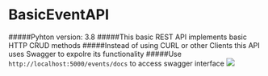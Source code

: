 # BasicEventAPI
#####Pyhton version: 3.8
#####This basic REST API implements basic HTTP CRUD methods
#####Instead of using CURL or other Clients this API uses Swagger to expolre its functionality
#####Use `http://localhost:5000/events/docs` to access swagger interface
[![](https://i.ibb.co/hDThzTh/swagger.png)](https://i.ibb.co/hDThzTh/swagger.png)